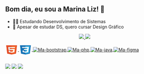 ## Bom dia, eu sou a Marina Liz! 🍃


- 👩‍💻 Estudando Desenvolvimento de Sistemas
- 🎨 Apesar de estudar DS, quero cursar Design Gráfico

<div align="center">
  <a href="https://github.com/m-arina">
  <img height="180em" src="https://github-readme-stats.vercel.app/api?username=m-arina&show_icons=true&theme=tokyonight&include_all_commits=true&count_private=true"/>
  <img height="180em" src="https://github-readme-stats.vercel.app/api/top-langs/?username=m-arina&layout=compact&langs_count=7&theme=tokyonight"/>
</div>
  
<div style="display: inline_block"><br>
  <img align="center" alt="Ma-HTML" height="30" width="40" src="https://raw.githubusercontent.com/devicons/devicon/master/icons/html5/html5-original.svg">
  <img align="center" alt="Ma-CSS" height="30" width="40" src="https://raw.githubusercontent.com/devicons/devicon/master/icons/css3/css3-original.svg">
  <img align="center" alt="Ma-bootstrap" height="30" width="40" src= "https://cdn.jsdelivr.net/gh/devicons/devicon/icons/bootstrap/bootstrap-original.svg">
  <img align="center" alt="Ma-php" height="30" width="40" src= "https://cdn.jsdelivr.net/gh/devicons/devicon/icons/php/php-original.svg">
  <img align="center" alt="Ma-java" height="30" width="40" src= "https://cdn.jsdelivr.net/gh/devicons/devicon/icons/java/java-original.svg">
  <img align="center" alt="Ma-figma" height="30" width="40" src= "https://cdn.jsdelivr.net/gh/devicons/devicon/icons/figma/figma-original.svg">       
</div>
  
  ##
  
  <div> 
  <a href="https://instagram.com/_marinaliz" target="_blank"><img src="https://img.shields.io/badge/-Instagram-%23E4405F?style=for-the-badge&logo=instagram&logoColor=white" target="_blank"></a>
  <a href = "mailto:somarinaliz@gmail.com"><img src="https://img.shields.io/badge/-Gmail-%23333?style=for-the-badge&logo=gmail&logoColor=white" target="_blank"></a>
  <a href="https://www.linkedin.com/in/marina-oliveira-7653041b8/" target="_blank"><img src="https://img.shields.io/badge/-LinkedIn-%230077B5?style=for-the-badge&logo=linkedin&logoColor=white" target="_blank"></a>
    
  </div>
